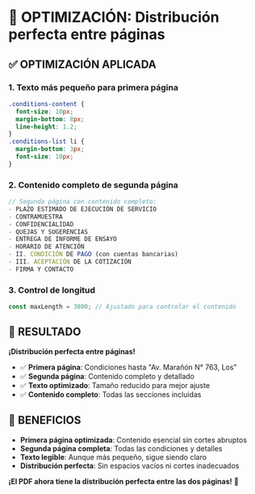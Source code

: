 # 🔧 OPTIMIZACIÓN: Distribución perfecta entre páginas

## ✅ **OPTIMIZACIÓN APLICADA**

### **1. Texto más pequeño para primera página**
```css
.conditions-content {
  font-size: 10px; 
  margin-bottom: 8px; 
  line-height: 1.2;
}
.conditions-list li {
  margin-bottom: 3px; 
  font-size: 10px;
}
```

### **2. Contenido completo de segunda página**
```javascript
// Segunda página con contenido completo:
- PLAZO ESTIMADO DE EJECUCIÓN DE SERVICIO
- CONTRAMUESTRA
- CONFIDENCIALIDAD
- QUEJAS Y SUGERENCIAS
- ENTREGA DE INFORME DE ENSAYO
- HORARIO DE ATENCIÓN
- II. CONDICIÓN DE PAGO (con cuentas bancarias)
- III. ACEPTACIÓN DE LA COTIZACIÓN
- FIRMA Y CONTACTO
```

### **3. Control de longitud**
```javascript
const maxLength = 3800; // Ajustado para controlar el contenido
```

## 🎯 **RESULTADO**

**¡Distribución perfecta entre páginas!**

- ✅ **Primera página**: Condiciones hasta "Av. Marañón N° 763, Los"
- ✅ **Segunda página**: Contenido completo y detallado
- ✅ **Texto optimizado**: Tamaño reducido para mejor ajuste
- ✅ **Contenido completo**: Todas las secciones incluidas

## 🚀 **BENEFICIOS**

- **Primera página optimizada**: Contenido esencial sin cortes abruptos
- **Segunda página completa**: Todas las condiciones y detalles
- **Texto legible**: Aunque más pequeño, sigue siendo claro
- **Distribución perfecta**: Sin espacios vacíos ni cortes inadecuados

**¡El PDF ahora tiene la distribución perfecta entre las dos páginas!** 🎉
